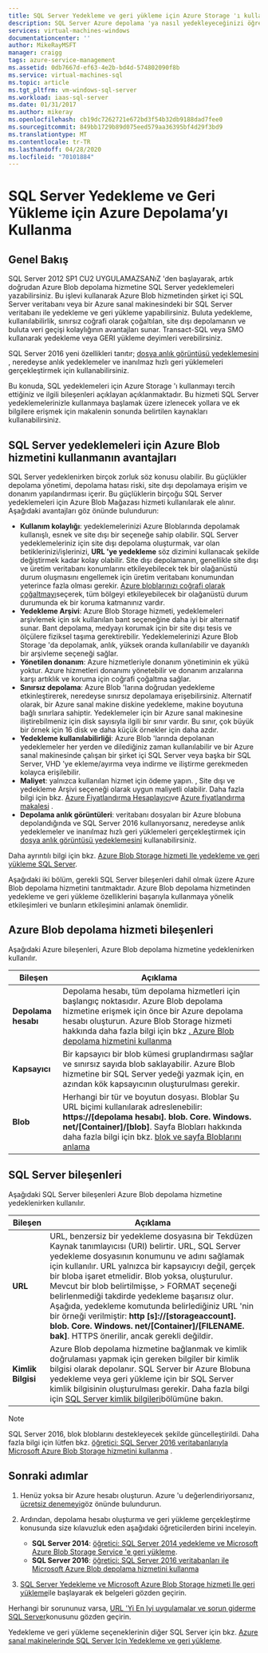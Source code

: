 ```yaml
---
title: SQL Server Yedekleme ve geri yükleme için Azure Storage 'ı kullanma | Microsoft Docs
description: SQL Server Azure depolama 'ya nasıl yedekleyeceğinizi öğrenin. SQL veritabanlarını Azure depolama 'ya yedeklemenin avantajlarını açıklar.
services: virtual-machines-windows
documentationcenter: ''
author: MikeRayMSFT
manager: craigg
tags: azure-service-management
ms.assetid: 0db7667d-ef63-4e2b-bd4d-574802090f8b
ms.service: virtual-machines-sql
ms.topic: article
ms.tgt_pltfrm: vm-windows-sql-server
ms.workload: iaas-sql-server
ms.date: 01/31/2017
ms.author: mikeray
ms.openlocfilehash: cb19dc7262721e672bd3f54b32db9188dad7fee0
ms.sourcegitcommit: 849bb1729b89d075eed579aa36395bf4d29f3bd9
ms.translationtype: MT
ms.contentlocale: tr-TR
ms.lasthandoff: 04/28/2020
ms.locfileid: "70101884"
---
```

# <a name="use-azure-storage-for-sql-server-backup-and-restore"></a>SQL Server Yedekleme ve Geri Yükleme için Azure Depolama’yı Kullanma
## <a name="overview"></a>Genel Bakış
SQL Server 2012 SP1 CU2 UYGULAMAZSANıZ 'den başlayarak, artık doğrudan Azure Blob depolama hizmetine SQL Server yedeklemeleri yazabilirsiniz. Bu işlevi kullanarak Azure Blob hizmetinden şirket içi SQL Server veritabanı veya bir Azure sanal makinesindeki bir SQL Server veritabanı ile yedekleme ve geri yükleme yapabilirsiniz. Buluta yedekleme, kullanılabilirlik, sınırsız coğrafi olarak çoğaltılan, site dışı depolamanın ve buluta veri geçişi kolaylığının avantajları sunar. Transact-SQL veya SMO kullanarak yedekleme veya GERI yükleme deyimleri verebilirsiniz.

SQL Server 2016 yeni özellikleri tanıtır; [dosya anlık görüntüsü yedeklemesini](https://msdn.microsoft.com/library/mt169363.aspx) , neredeyse anlık yedeklemeler ve inanılmaz hızlı geri yüklemeleri gerçekleştirmek için kullanabilirsiniz.

Bu konuda, SQL yedeklemeleri için Azure Storage 'ı kullanmayı tercih ettiğiniz ve ilgili bileşenleri açıklayan açıklanmaktadır. Bu hizmeti SQL Server yedeklemelerinizle kullanmaya başlamak üzere izlenecek yollara ve ek bilgilere erişmek için makalenin sonunda belirtilen kaynakları kullanabilirsiniz.

## <a name="benefits-of-using-the-azure-blob-service-for-sql-server-backups"></a>SQL Server yedeklemeleri için Azure Blob hizmetini kullanmanın avantajları
SQL Server yedeklenirken birçok zorluk söz konusu olabilir. Bu güçlükler depolama yönetimi, depolama hatası riski, site dışı depolamaya erişim ve donanım yapılandırması içerir. Bu güçlüklerin birçoğu SQL Server yedeklemeleri için Azure Blob Mağazası hizmeti kullanılarak ele alınır. Aşağıdaki avantajları göz önünde bulundurun:

* **Kullanım kolaylığı**: yedeklemelerinizi Azure Bloblarında depolamak kullanışlı, esnek ve site dışı bir seçeneğe sahip olabilir. SQL Server yedeklemeleriniz için site dışı depolama oluşturmak, var olan betiklerinizi/işlerinizi, **URL 'ye yedekleme** söz dizimini kullanacak şekilde değiştirmek kadar kolay olabilir. Site dışı depolamanın, genellikle site dışı ve üretim veritabanı konumlarını etkileyebilecek tek bir olağanüstü durum oluşmasını engellemek için üretim veritabanı konumundan yeterince fazla olması gerekir. [Azure bloblarınızı coğrafi olarak çoğaltmayı](../../../storage/common/storage-redundancy.md)seçerek, tüm bölgeyi etkileyebilecek bir olağanüstü durum durumunda ek bir koruma katmanınız vardır.
* **Yedekleme Arşivi**: Azure Blob Storage hizmeti, yedeklemeleri arşivlemek için sık kullanılan bant seçeneğine daha iyi bir alternatif sunar. Bant depolama, medyayı korumak için bir site dışı tesis ve ölçülere fiziksel taşıma gerektirebilir. Yedeklemelerinizi Azure Blob Storage 'da depolamak, anlık, yüksek oranda kullanılabilir ve dayanıklı bir arşivleme seçeneği sağlar.
* **Yönetilen donanım**: Azure hizmetleriyle donanım yönetiminin ek yükü yoktur. Azure hizmetleri donanımı yönetebilir ve donanım arızalarına karşı artıklık ve koruma için coğrafi çoğaltma sağlar.
* **Sınırsız depolama**: Azure Blob 'larına doğrudan yedekleme etkinleştirerek, neredeyse sınırsız depolamaya erişebilirsiniz. Alternatif olarak, bir Azure sanal makine diskine yedekleme, makine boyutuna bağlı sınırlara sahiptir. Yedeklemeler için bir Azure sanal makinesine iliştirebilmeniz için disk sayısıyla ilgili bir sınır vardır. Bu sınır, çok büyük bir örnek için 16 disk ve daha küçük örnekler için daha azdır.
* **Yedekleme kullanılabilirliği**: Azure Blob 'larında depolanan yedeklemeler her yerden ve dilediğiniz zaman kullanılabilir ve bir Azure sanal makinesinde çalışan bir şirket içi SQL Server veya başka bir SQL Server, VHD 'ye ekleme/ayırma veya indirme ve iliştirme gerekmeden kolayca erişilebilir.
* **Maliyet**: yalnızca kullanılan hizmet için ödeme yapın. , Site dışı ve yedekleme Arşivi seçeneği olarak uygun maliyetli olabilir. Daha fazla bilgi için bkz. [Azure Fiyatlandırma Hesaplayıcı](https://go.microsoft.com/fwlink/?LinkId=277060 "Fiyatlandırma Hesaplayıcı")ve [Azure fiyatlandırma makalesi](https://go.microsoft.com/fwlink/?LinkId=277059 "Fiyatlandırma makalesi") .
* **Depolama anlık görüntüleri**: veritabanı dosyaları bir Azure blobuna depolandığında ve SQL Server 2016 kullanıyorsanız, neredeyse anlık yedeklemeler ve inanılmaz hızlı geri yüklemeleri gerçekleştirmek için [dosya anlık görüntüsü yedeklemesini](https://msdn.microsoft.com/library/mt169363.aspx) kullanabilirsiniz.

Daha ayrıntılı bilgi için bkz. [Azure Blob Storage hizmeti Ile yedekleme ve geri yükleme SQL Server](https://go.microsoft.com/fwlink/?LinkId=271617).

Aşağıdaki iki bölüm, gerekli SQL Server bileşenleri dahil olmak üzere Azure Blob depolama hizmetini tanıtmaktadır. Azure Blob depolama hizmetinden yedekleme ve geri yükleme özelliklerini başarıyla kullanmaya yönelik etkileşimleri ve bunların etkileşimini anlamak önemlidir.

## <a name="azure-blob-storage-service-components"></a>Azure Blob depolama hizmeti bileşenleri
Aşağıdaki Azure bileşenleri, Azure Blob depolama hizmetine yedeklenirken kullanılır.

| Bileşen | Açıklama |
| --- | --- |
| **Depolama hesabı** |Depolama hesabı, tüm depolama hizmetleri için başlangıç noktasıdır. Azure Blob depolama hizmetine erişmek için önce bir Azure depolama hesabı oluşturun. Azure Blob Storage hizmeti hakkında daha fazla bilgi için bkz [. Azure Blob depolama hizmetini kullanma](https://azure.microsoft.com/develop/net/how-to-guides/blob-storage/) |
| **Kapsayıcı** |Bir kapsayıcı bir blob kümesi gruplandırması sağlar ve sınırsız sayıda blob saklayabilir. Azure Blob hizmetine bir SQL Server yedeği yazmak için, en azından kök kapsayıcının oluşturulması gerekir. |
| **Blob** |Herhangi bir tür ve boyutun dosyası. Bloblar Şu URL biçimi kullanılarak adreslenebilir: **https://[depolama hesabı]. blob. Core. Windows. net/[Container]/[blob]**. Sayfa Blobları hakkında daha fazla bilgi için bkz. [blok ve sayfa Bloblarını anlama](https://msdn.microsoft.com/library/azure/ee691964.aspx) |

## <a name="sql-server-components"></a>SQL Server bileşenleri
Aşağıdaki SQL Server bileşenleri Azure Blob depolama hizmetine yedeklenirken kullanılır.

| Bileşen | Açıklama |
| --- | --- |
| **URL** |URL, benzersiz bir yedekleme dosyasına bir Tekdüzen Kaynak tanımlayıcısı (URI) belirtir. URL, SQL Server yedekleme dosyasının konumunu ve adını sağlamak için kullanılır. URL yalnızca bir kapsayıcıyı değil, gerçek bir bloba işaret etmelidir. Blob yoksa, oluşturulur. Mevcut bir blob belirtilmişse, > FORMAT seçeneği belirlenmediği takdirde yedekleme başarısız olur. Aşağıda, yedekleme komutunda belirlediğiniz URL 'nin bir örneği verilmiştir: **http [s]://[storageaccount]. blob. Core. Windows. net/[Container]/[FILENAME. bak]**. HTTPS önerilir, ancak gerekli değildir. |
| **Kimlik Bilgisi** |Azure Blob depolama hizmetine bağlanmak ve kimlik doğrulaması yapmak için gereken bilgiler bir kimlik bilgisi olarak depolanır.  SQL Server bir Azure Blobuna yedekleme veya geri yükleme için bir SQL Server kimlik bilgisinin oluşturulması gerekir. Daha fazla bilgi için [SQL Server kimlik bilgileri](https://msdn.microsoft.com/library/ms189522.aspx)bölümüne bakın. |

> [!NOTE]
> SQL Server 2016, blok bloblarını destekleyecek şekilde güncelleştirildi. Daha fazla bilgi için lütfen bkz. [öğretici: SQL Server 2016 veritabanlarıyla Microsoft Azure Blob Storage hizmetini kullanma](https://msdn.microsoft.com/library/dn466438.aspx) .
> 
> 

## <a name="next-steps"></a>Sonraki adımlar
1. Henüz yoksa bir Azure hesabı oluşturun. Azure 'u değerlendiriyorsanız, [ücretsiz denemeyi](https://azure.microsoft.com/free/)göz önünde bulundurun.
2. Ardından, depolama hesabı oluşturma ve geri yükleme gerçekleştirme konusunda size kılavuzluk eden aşağıdaki öğreticilerden birini inceleyin.
   
   * **SQL Server 2014**: [öğretici: SQL Server 2014 yedekleme ve Microsoft Azure Blob Storage Service 'e geri yükleme](https://msdn.microsoft.com/library/jj720558\(v=sql.120\).aspx).
   * **SQL Server 2016**: [öğretici: SQL Server 2016 veritabanları ile Microsoft Azure Blob depolama hizmetini kullanma](https://msdn.microsoft.com/library/dn466438.aspx)
3. [SQL Server Yedekleme ve Microsoft Azure Blob Storage hizmeti Ile geri yükleme](https://msdn.microsoft.com/library/jj919148.aspx)ile başlayarak ek belgeleri gözden geçirin.

Herhangi bir sorununuz varsa, [URL 'Yi En Iyi uygulamalar ve sorun giderme SQL Server](https://msdn.microsoft.com/library/jj919149.aspx)konusunu gözden geçirin.

Yedekleme ve geri yükleme seçeneklerinin diğer SQL Server için bkz. [Azure sanal makinelerinde SQL Server Için Yedekleme ve geri yükleme](virtual-machines-windows-sql-backup-recovery.md).

